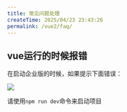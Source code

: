 ```yaml
---
title: 常见问题处理
createTime: 2025/04/23 23:43:26
permalink: /vue2/faq/
---
```


## vue运行的时候报错

在启动企业版的时候，如果提示下面错误：

![](/oidcerror.png)

请使用`npm run dev`命令来启动项目
